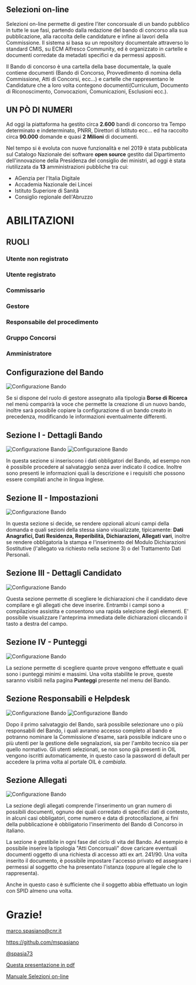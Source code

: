 <!--s-->
## Selezioni on-line
Selezioni on-line permette di gestire l’iter concorsuale di un bando pubblico in tutte le sue fasi, partendo dalla redazione del bando di concorso alla sua pubblicazione, alla raccolta delle candidature e infine ai lavori della Commissione. Il sistema si basa su un repository documentale attraverso lo standard CMIS, su ECM Alfresco Community, ed è organizzato in cartelle e documenti corredate da metadati specifici e da permessi appositi.<!-- .element: class="text-justify" -->  

Il Bando di concorso è una cartella della base documentale, la quale contiene documenti (Bando di Concorso, Provvedimento di nomina della Commissione, Atti di Concorsi, ecc…) e cartelle che rappresentano le Candidature che a loro volta contegono documenti(Curriculum, Documento di Riconoscimento, Convocazioni, Comunicazioni, Esclusioni ecc.).<!-- .element: class="text-justify" --> 

<!--s-->
## UN PÒ DI NUMERI

Ad oggi la piattaforma ha gestito circa **2.600** bandi di concorso tra Tempo determinato e indeterminato, PNRR, Direttori di Istituto ecc... ed ha
raccolto circa **90.000** domande e quasi **2 Milioni** di documenti.<!-- .element: class="text-justify" -->

Nel tempo si è evoluta con nuove funzionalità e nel 2019 è stata pubblicata sul Catalogo Nazionale dei software **open source** gestito dal 
Dipartimento dell'innovazione della Presidenza del consiglio dei ministri, ad oggi è stata riutilizzata da **13** amministrazioni pubbliche
tra cui:
- AGenzia per l'Italia Digitale<!-- .element: class="fragment" data-fragment-index="0"-->
- Accademia Nazionale dei Lincei<!-- .element: class="fragment" data-fragment-index="1"-->
- Istituto Superiore di Sanità<!-- .element: class="fragment" data-fragment-index="2"-->
- Consiglio regionale dell'Abruzzo<!-- .element: class="fragment" data-fragment-index="3"-->

<!--s-->
# ABILITAZIONI
## RUOLI

### Utente non registrato<!-- .element: class="fragment" data-fragment-index="0"-->
### Utente registrato<!-- .element: class="fragment" data-fragment-index="1"-->
### Commissario<!-- .element: class="fragment" data-fragment-index="2"-->
### Gestore<!-- .element: class="fragment"  data-fragment-index="3"-->
### Responsabile del procedimento<!-- .element: class="fragment" data-fragment-index="4"-->
### Gruppo Concorsi<!-- .element: class="fragment" data-fragment-index="5"-->
### Amministratore<!-- .element: class="fragment" data-fragment-index="6"-->

<!--s-->
## Configurazione del Bando
![Configurazione Bando](img/conf_bando_1.png)

Se si dispone del ruolo di gestore assegnato alla tipologia **Borse di Ricerca** nel menù comparirà la voce che permette la creazione di un nuovo bando, inoltre sarà possibile copiare la configurazione di un bando creato in precedenza, modificando le informazioni eventualmente differenti.<!-- .element: class="text-justify" --> 

<!--v-->
## Sezione I - Dettagli Bando
![Configurazione Bando](img/conf_bando_2.png) ![Configurazione Bando](img/conf_bando_3.png)

In questa sezione si inseriscono i dati obbligatori del Bando, ad esempo non è possibile procedere al salvataggio senza aver indicato il codice.
Inoltre sono presenti le informazioni quali la descrizione e i requisiti che possono essere compilati anche in lingua Inglese.  

<!--v-->
## Sezione II - Impostazioni
![Configurazione Bando](img/conf_bando_4.png)

In questa sezione si decide, se rendere opzionali alcuni campi della domanda e quali sezioni della stessa siano visualizzate, tipicamente: **Dati Anagrafici, Dati Residenza, Reperibilità, Dichiarazioni, Allegati vari**, inoltre se rendere obbligatoria la stampa e l'inserimento del Modulo Dichiarazioni Sostitutive (l'allegato va richiesto nella sezione 3) o del Trattamento Dati Personali. 

<!--v-->
## Sezione III - Dettagli Candidato
![Configurazione Bando](img/conf_bando_5.png)

Questa sezione permette di scegliere le dichiarazioni che il candidato deve compilare e gli allegati che deve inserire. Entrambi i campi sono a compilazione assistita e consentono una rapida selezione degli elementi. E' possibile visualizzare l'anteprima immediata delle dichiarazioni cliccando il tasto a destra del campo.

<!--v-->
## Sezione IV - Punteggi
![Configurazione Bando](img/conf_bando_6.png)

La sezione permette di scegliere quante prove vengono effettuate e quali sono i punteggi minimi e massimi. 
Una volta stabilite le prove, queste saranno visibili nella pagina **Punteggi** presente nel menu del Bando.

<!--v-->
## Sezione Responsabili e Helpdesk
![Configurazione Bando](img/conf_bando_7.png) ![Configurazione Bando](img/conf_bando_8.png)

Dopo il primo salvataggio del Bando, sarà possibile selezionare uno o più responsabili del Bando, 
i quali avranno accesso completo al bando e potranno nominare la Commissione d'esame, sarà possibile indicare uno o più utenti 
per la gestione delle segnalazioni, sia per l'ambito tecnico sia per quello normativo. 
Gli utenti selezionati, se non sono già presenti in OIL vengono iscritti automaticamente, in questo caso la password di default per accedere la prima volta al portale OIL è _cambiala_.

<!--v-->
## Sezione Allegati
![Configurazione Bando](img/conf_bando_9.png)

La sezione degli allegati comprende l'inserimento un gran numero di possibili documenti, ognuno dei quali corredato di specifici dati di contesto, in alcuni casi obbligatori, come numero e data di protocollazione, ai fini della pubblicazione è obbligatorio l'inserimento del Bando di Concorso in italiano.<!-- .element: class="text-min" -->

La sezione è gestibile in ogni fase del ciclo di vita del Bando. Ad esempio è possibile inserire la tipologia "Atti Concorsuali" dove caricare eventuali documenti oggetto di una richiesta di accesso atti ex art. 241/90. Una volta inserito il documento, è possibile impostare l'accesso privato ed assegnare i permessi al soggetto che ha presentato l'istanza (oppure al legale che lo rappresenta).<!-- .element: class="text-min" --> 

Anche in questo caso è sufficiente che il soggetto abbia effettuato un login con SPID almeno una volta.<!-- .element: class="text-min" -->

<!--s-->

# Grazie!

marco.spasiano@cnr.it 

https://github.com/mspasiano 

[@spasia73](https://twitter.com/spasia73)

[Questa presentazione in pdf](https://mspasiano.github.io/borse-ricerca-2023/slides.pdf)

[Manuale Selezioni on-line](https://consiglionazionaledellericerche.github.io/cool-jconon)